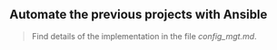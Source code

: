 ## Automate the previous projects with Ansible

> Find details of the implementation in the file *config_mgt.md*.   
 
       
   
  
    
    
   
    
   
          
    
